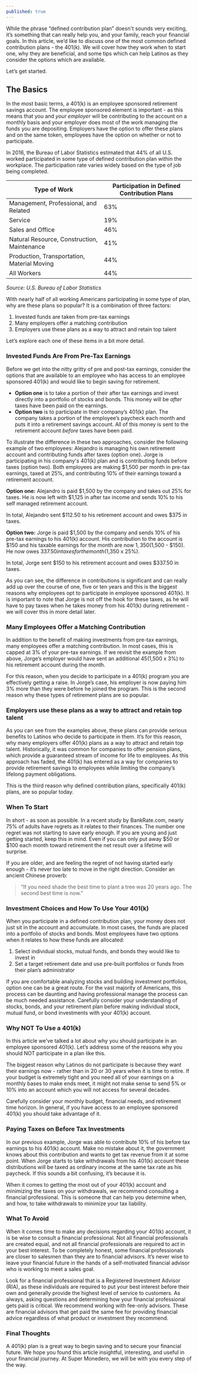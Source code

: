 ```yaml
---
published: true
---
```

While the phrase “defined contribution plan” doesn't sounds very exciting, it’s something that can really help you, and your family, reach your financial goals. In this article, we’d like to discuss one of the most common defined contribution plans - the 401(k). We will cover how they work when to start one, why they are beneficial, and some tips which can help Latinos as they consider the options which are available.

Let’s get started.

## The Basics

In the most basic terms, a 401(k) is an employee sponsored retirement savings account. The employee sponsored element is important - as this means that you and _your employer_ will be contributing to the account on a monthly basis and your employer does most of the work managing the funds you are depositing. Employers have the option to offer these plans and on the same token, employees have the option on whether or not to participate.

In 2016, the Bureau of Labor Statistics estimated that 44% of all U.S. worked participated in some type of defined contribution plan within the workplace. The participation rate varies widely based on the type of job being completed.

| Type of Work                                | Participation in Defined Contribution Plans |
|---------------------------------------------|---------------------------------------------|
| Management, Professional, and Related       | 63%                                         |
| Service                                     | 19%                                         |
| Sales and Office                            | 46%                                         |
| Natural Resource, Construction, Maintenance | 41%                                         |
| Production, Transportation, Material Moving | 44%                                         |
| All Workers                                 | 44%                                         |

_Source: U.S. Bureau of Labor Statistics_

With nearly half of all working Americans participating in some type of plan, why are these plans so popular? It is a combination of three factors:

1. Invested funds are taken from pre-tax earnings
2. Many employers offer a matching contribution
3. Employers use these plans as a way to attract and retain top talent

Let’s explore each one of these items in a bit more detail.


### Invested Funds Are From Pre-Tax Earnings

Before we get into the nitty gritty of pre and post-tax earnings, consider the options that are available to an employee who has access to an employee sponsored 401(k) and would like to begin saving for retirement.

- **Option one** is to take a portion of their after tax earnings and invest directly into a portfolio of stocks and bonds. This money will be _after_ taxes have been paid on the earnings.
- **Option two** is to participate in their company’s 401(k) plan. The company takes a portion of the employee’s paycheck each month and puts it into a retirement savings account. All of this money is sent to the retirement account _before_ taxes have been paid.

To illustrate the difference in these two approaches, consider the following example of two employees: Alejandro is managing his own retirement account and contributing funds after taxes (option one). Jorge is participating in his company's 401(k) plan and is contributing funds before taxes (option two). Both employees are making $1,500 per month in pre-tax earnings, taxed at 25%, and contributing 10% of their earnings toward a retirement account.

**Option one:** Alejandro is paid $1,500 by the company and takes out 25% for taxes. He is now left with $1,125 in after tax income and sends 10% to his self managed retirement account.

In total, Alejandro sent $112.50 to his retirement account and owes $375 in taxes.

**Option two:** Jorge is paid $1,500 by the company and sends 10% of his pre-tax earnings to his 401(k) account. His contribution to the account is $150 and his taxable earnings for the month are now $1,350 ($1,500 - $150). He now owes $337.50 in taxes for the month ($1,350 x 25%). 

In total, Jorge sent $150 to his retirement account and owes $337.50 in taxes.

As you can see, the difference in contributions is significant and can really add up over the course of one, five or ten years and this is the biggest reasons why employees opt to participate in employee sponsored 401(k). It is important to note that Jorge is not off the hook for these taxes, as he will have to pay taxes when he takes money from his 401(k) during retirement - we will cover this in more detail later.

### Many Employees Offer a Matching Contribution

In addition to the benefit of making investments from pre-tax earnings, many employees offer a matching contribution. In most cases, this is capped at 3% of your pre-tax earnings. If we revisit the example from above, Jorge’s employer would have sent an additional $45 ($1,500 x 3%) to his retirement account during the month.

For this reason, when you decide to participate in a 401(k) program you are effectively getting a raise. In Jorge’s case, his employer is now paying him 3% more than they were before he joined the program. This is the second reason why these types of retirement plans are so popular.

### Employers use these plans as a way to attract and retain top talent

As you can see from the examples above, these plans can provide serious benefits to Latinos who decide to participate in them. It’s for this reason, why many employers offer 401(k) plans as a way to attract and retain top talent. Historically, it was common for companies to offer pension plans, which provide a guaranteed stream of income for life to employees. As this approach has faded, the 401(k) has entered as a way for companies to provide retirement savings to employees while limiting the company’s lifelong payment obligations.

This is the third reason why defined contribution plans, specifically 401(k) plans, are so popular today.

### When To Start

In short - as soon as possible. In a recent study by BankRate.com, nearly 75% of adults have regrets as it relates to their finances. The number one regret was not starting to save early enough. If you are young and just getting started, keep this in mind. Even if you can only put away $50 or $100 each month toward retirement the net result over a lifetime will surprise.

If you are older, and are feeling the regret of not having started early enough - it’s never too late to move in the right direction. Consider an ancient Chinese proverb:

> “If you need shade the best time to plant a tree was 20 years ago. The second best time is now.”

### Investment Choices and How To Use Your 401(k)

When you participate in a defined contribution plan, your money does not just sit in the account and accumulate. In most cases, the funds are placed into a portfolio of stocks and bonds. Most employees have two options when it relates to how these funds are allocated:

1. Select individual stocks, mutual funds, and bonds they would like to invest in
2. Set a target retirement date and use pre-built portfolios or funds from their plan’s administrator

If you are comfortable analyzing stocks and building investment portfolios, option one can be a great route. For the vast majority of Americans, this process can be daunting and having professional manage the process can be much needed assistance. Carefully consider your understanding of stocks, bonds, and your retirement plan before making individual stock, mutual fund, or bond investments with your 401(k) account.

### Why NOT To Use a 401(k)

In this article we’ve talked a lot about why you should participate in an employee sponsored 401(k). Let’s address some of the reasons why you should NOT participate in a plan like this.

The biggest reason why Latinos do not participate is because they want their earnings now - rather than in 20 or 30 years when it is time to retire. If your budget is extremely tight and you need all of your earnings on a monthly bases to make ends meet, it might not make sense to send 5% or 10% into an account which you will not access for several decades.

Carefully consider your monthly budget, financial needs, and retirement time horizon. In general, if you have access to an employee sponsored 401(k) you should take advantage of it.

### Paying Taxes on Before Tax Investments

In our previous example, Jorge was able to contribute 10% of his before tax earnings to his 401(k) account. Make no mistake about it, the government knows about this contribution and wants to get tax revenue from it at some point. When Jorge starts to take withdrawals from his 401(k) account these distributions will be taxed as ordinary income at the same tax rate as his paycheck. If this sounds a bit confusing, it’s because it is. 

When it comes to getting the most out of your 401(k) account and minimizing the taxes on your withdrawals, we recommend consulting a financial professional. This is someone that can help you determine when, and how, to take withdrawals to minimize your tax liability. 

### What To Avoid

When it comes time to make any decisions regarding your 401(k) account, it is be wise to consult a financial professional. Not all financial professionals are created equal, and not all financial professionals are required to act in your best interest. To be completely honest, some financial professionals are closer to salesmen than they are to financial advisors. It’s never wise to leave your financial future in the hands of a self-motivated financial advisor who is working to meet a sales goal.

Look for a financial professional that is a Registered Investment Advisor (RIA), as these individuals are required to put your best interest before their own and generally provide the highest level of service to customers. As always, asking questions and determining how your financial professional gets paid is critical. We recommend working with fee-only advisors. These are financial advisors that get paid the same fee for providing financial advice regardless of what product or investment they recommend.

### Final Thoughts

A 401(k) plan is a great way to begin saving and to secure your financial future. We hope you found this article insightful, interesting, and useful in your financial journey. At Super Monedero, we will be with you every step of the way.
